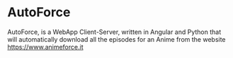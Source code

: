 # AutoForce
AutoForce, is a WebApp Client-Server, written in Angular and Python that will automatically download all the episodes for an Anime from the website https://www.animeforce.it
